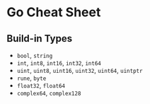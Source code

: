 # Go Cheat Sheet

## Build-in Types

- `bool`, `string`
- `int`, `int8`, `int16`, `int32`, `int64`
- `uint`, `uint8`, `uint16`, `uint32`, `uint64`, `uintptr`
- `rune`, `byte`
- `float32`, `float64`
- `complex64`, `complex128`

